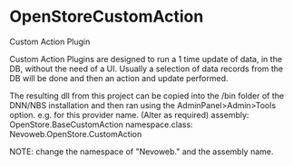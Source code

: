 # OpenStoreCustomAction
Custom Action Plugin

Custom Action Plugins are designed to run a 1 time update of data, in the DB, without the need of a UI.
Usually a selection of data records from the DB will be done and then an action and update performed.

The resulting dll from this project can be copied into the /bin folder of the DNN/NBS installation and then ran using the AdminPanel>Admin>Tools option.
e.g. for this provider name. (Alter as required)
assembly: OpenStore.BaseCustomAction
namespace.class: Nevoweb.OpenStore.CustomAction

NOTE: change the namespace of "Nevoweb." and the assembly name.
		